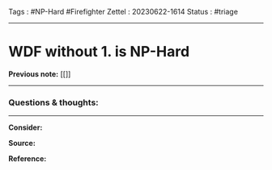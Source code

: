 Tags : #NP-Hard #Firefighter 
Zettel :  20230622-1614
Status : #triage 

-----

# WDF without 1. is NP-Hard

**Previous note:** [[]]

-----

### Questions & thoughts:



-----
 
**Consider:**


**Source:** 


**Reference:** 
